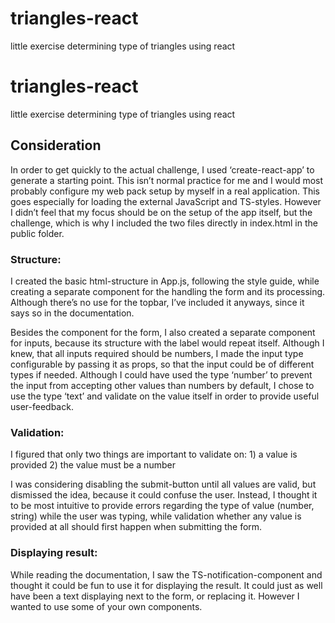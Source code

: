 # triangles-react
little exercise determining type of triangles using react
# triangles-react
little exercise determining type of triangles using react

## Consideration

In order to get quickly to the actual challenge, I used ‘create-react-app’ to generate a starting point. This isn’t normal practice for me and I would most probably configure my web pack setup by myself in a real application.
This goes especially for loading the external JavaScript and TS-styles. However I didn’t feel that my focus should be on the setup of the app itself, but the challenge, which is why I included the two files directly in index.html in the public folder.

### Structure:
I created the basic html-structure in App.js, following the style guide, while creating a separate component for the handling the form and its processing. Although there’s no use for the topbar, I’ve included it anyways, since it says so in the documentation.

Besides the component for the form, I also created a separate component for inputs, because its structure with the label would repeat itself.
Although I knew, that all inputs required should be numbers, I made the input type configurable by passing it as props, so that the input could be of different types if needed. Although I could have used the type ‘number’ to prevent the input from accepting other values than numbers by default, I chose to use the type ‘text’ and validate on the value itself in order to provide useful user-feedback.

### Validation: 
I figured that only two things are important to validate on:
	1) a value is provided
	2) the value must be a number

I was considering disabling the submit-button until all values are valid, but dismissed the idea, because it could confuse the user. Instead, I thought it to be most intuitive to provide errors regarding the type of value (number, string) while the user was typing, while validation whether any value is provided at all should first happen when submitting the form.

### Displaying result:
While reading the documentation, I saw the TS-notification-component and thought it could be fun to use it for displaying the result. It could just as well have been a text displaying next to the form, or replacing it. However I wanted to use some of your own components.
